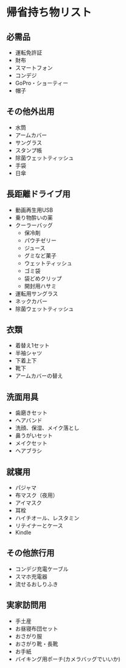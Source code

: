 # 帰省持ち物リスト

## 必需品
- 運転免許証
- 財布
- スマートフォン
- コンデジ
- GoPro・ショーティー
- 帽子

## その他外出用
- 水筒
- アームカバー
- サングラス
- スタンプ帳
- 除菌ウェットティッシュ
- 手袋
- 日傘

## 長距離ドライブ用
- 動画再生用USB
- 乗り物酔いの薬
- クーラーバッグ
    - 保冷剤
    - パウチゼリー
    - ジュース
    - グミなど菓子
    - ウェットティッシュ
    - ゴミ袋
    - 袋どめクリップ
    - 開封用ハサミ
- 運転用サングラス
- ネックカバー
- 除菌ウェットティッシュ

## 衣類
- 着替え1セット
- 半袖シャツ
- 下着上下
- 靴下
- アームカバーの替え

## 洗面用具
- 歯磨きセット
- ヘアバンド
- 洗顔、保湿、メイク落とし
- 鼻うがいセット
- メイクセット
- ヘアブラシ

## 就寝用
- パジャマ
- 布マスク（夜用）
- アイマスク
- 耳栓
- ハイチオール、レスタミン
- リテイナーとケース
- Kindle

## その他旅行用
- コンデジ充電ケーブル
- スマホ充電器
- 流せるおしりふき

## 実家訪問用
- 手土産
- お昼寝布団セット
- おさがり服
- おさがり靴・長靴
- お手紙
- バイキング用ポーチ(カメラバッグでいいか)